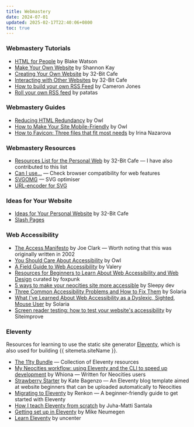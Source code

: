 ```yaml
---
title: Webmastery
date: 2024-07-01
updated: 2025-02-17T22:40:06+0800
toc: true
---
```


### Webmastery Tutorials

* [HTML for People](https://htmlforpeople.com/) by Blake Watson
* [Make Your Own Website](https://web.pixelshannon.com/make/) by Shannon Kay
* [Creating Your Own Website](https://32bit.cafe/cyowebsite/) by 32-Bit Cafe
* [Interacting with Other Websites](https://32bit.cafe/interactingontheweb/) by 32-Bit Cafe
* [How to build your own RSS Feed](https://caffeineandlasers.neocities.org/blogs/rss) by Cameron Jones
* [Roll your own RSS feed](https://thedabbler.patatas.ca/pages/roll_your_own_rss.html) by patatas

### Webmastery Guides

* [Reducing HTML Redundancy](https://owlsroost.xyz/articles/2023-12-23-reducing-html-redundancy.html) by Owl
* [How to Make Your Site Mobile-Friendly](https://owlsroost.xyz/articles/2024-06-24-how-to-make-your-site-mobile-friendly.html) by Owl
* [How to Favicon: Three files that fit most needs](https://evilmartians.com/chronicles/how-to-favicon-in-2021-six-files-that-fit-most-needs) by Irina Nazarova

### Webmastery Resources

* [Resources List for the Personal Web](https://discourse.32bit.cafe/t/resources-list-for-the-personal-web/49) by 32-Bit Cafe — I have also contributed to this list
* [Can I use...](https://caniuse.com/) — Check browser compatibility for web features
* [SVGOMG](https://jakearchibald.github.io/svgomg/) — SVG optimiser
* [URL-encoder for SVG](https://yoksel.github.io/url-encoder/)

### Ideas for Your Website

* [Ideas for Your Personal Website](https://32bit.cafe/websiteideas/) by 32-Bit Cafe
* [Slash Pages](https://slashpages.net/)

### Web Accessibility

* [The Access Manifesto](https://joeclark.org/book/sashay/serialization/AccessManifesto.html) by Joe Clark — Worth noting that this was originally written in 2002
* [You Should Care About Accessibility](https://owlsroost.xyz/articles/2023-08-20-you-should-care-about-accessibility.html) by Owl
* [A Field Guide to Web Accessibility](https://theultimatemotherfuckingwebsite.com/) by Valery
* [Resources for Beginners to Learn About Web Accessibility and Web Design](https://www.tumblr.com/foxpunk/700063063948312576/hey-you-yeah-you-with-the-cool-neocities) curated by foxpunk
* [5 ways to make your neocities site more accessible](https://sleepydev.neocities.org/posts/5%20Ways%20to%20make%20your%20Neocities%20site%20more%20accessible) by Sleepy dev
* [Three Common Accessibility Problems and How to Fix Them](https://solaria.neocities.org/beginnersaccessibility) by Solaria
* [What I've Learned About Web Accessibility as a Dyslexic, Sighted, Mouse User](https://solaria.neocities.org/accessibility) by Solaria
* [Screen reader testing: how to test your website's accessibility](https://www.siteimprove.com/glossary/screen-reader-testing/) by Siteimprove

### Eleventy
Resources for learning to use the static site generator [Eleventy](https://www.11ty.dev/), which is also used for building {{ sitemeta.siteName }}.

* [The 11ty Bundle](https://11tybundle.dev/) — Collection of Eleventy resources
* [My Neocities workflow: using Eleventy and the CLI to speed up development](https://whiona.weblog.lol/2023/10/my-neocities-workflow:-using-eleventy-and-the-cli-to-speed-up-development) by Whiona — Written for Neocities users
* [Strawberry Starter](https://strawberrystarter.neocities.org/) by Kate Bagenzo — An Eleventy blog template aimed at website beginners that can be uploaded automatically to Neocities
* [Migrating to Eleventy](https://renkotsuban.com/posts/2023-11-15-Migrating-to-Eleventy.html) by Renkon — A beginner-friendly guide to get started with Eleventy
* [How I teach Eleventy from scratch](https://hamatti.org/posts/how-i-teach-eleventy-from-scratch/) by Juha-Matti Santala
* [Getting set up in Eleventy](https://cloudcannon.com/tutorials/eleventy-beginner-tutorial/) by Mike Neumegen
* [Learn Eleventy](https://learn-eleventy.pages.dev/) by uncenter